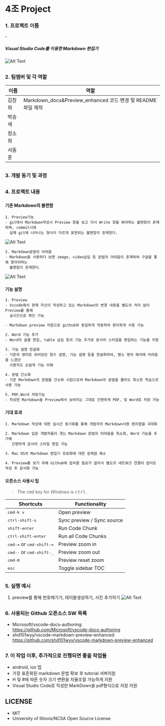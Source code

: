 # 4조 Project
<H3>1. 프로젝트 이름</H3>
- <H5>Visual Studio Code를 이용한 Markdown 편집기</H5>

![Alt Text](https://user-images.githubusercontent.com/45596085/49505684-a37b2a00-f8bf-11e8-96cb-032df145166d.PNG)


## <H3>2. 팀멤버 및 각 역할</H3>
|이름  |역할  |
|---------|---------|
|김창희   |Markdown_docs&Preview_enhanced 코드 변경 및 README 파일 제작|
|박승세   |         |
|정소희   |         |
|서동훈   |         |

## <H3>3. 개발 동기 및 과정</H3>

## <H3>4. 프로젝트 내용</H3>

### <H4>기존 Markdown의 불편함</H4>

    1. Preview기능
    - git에서 Markdwon작성시 Preview 창을 보고 다시 Write 창을 봐야하는 불편함이 존재하며, commit시에
      실제 git에 나타나는 형식이 다르게 표현되는 불편함이 존재한다.
      
![Alt Text](https://user-images.githubusercontent.com/45596085/49508068-2783e080-f8c5-11e8-9e56-30fb8a2b4245.PNG)

    2. Markdown문법의 어려움
    - Markdown을 사용하다 보면 image, video삽입 등 문법의 어려움이 존재하여 구글을 통해 찾아야하는 
      불편함이 존재한다.
    
![Alt Text](https://user-images.githubusercontent.com/45596085/49508159-5d28c980-f8c5-11e8-98c5-0e6dde5a4fb9.PNG)

### <H4>기능 설명</H4>

    1. Preview
    - Vscode에서 현재 자신이 작성하고 있는 Markdown의 변경 내용을 별도의 처리 없이 Preview를 통해 
      실시간으로 확인 가능
     
    - Markdown preview 지원으로 github와 동일하게 작동하여 편리하게 사용 가능

    2. Word 기능 추가
    - Word의 글꼴 편집, table 삽입 등의 기능 추가로 문서의 스타일을 편집하는 기능을 지원

    3. 기능 설명 한글화
    - 기존의 영어로 되어있던 함수 설명, 기능 설명 등을 한글화하여, 평소 영어 해석에 어려움을 느꼈던 
      사용자도 손쉽게 기능 이해
    
    4. 문법 간소화
    - 기존 Markdown의 문법을 간소화 시킴으로써 Markdown의 문법을 몰라도 최소한 학습으로 사용 가능
    
    5. PDF,Word 저장기능
    - 작성한 Markdown을 Preview에서 보여지는 그대로 간편하게 PDF, 및 Word로 저장 가능
    
### <H4>기대 효과</H4>

    1. Markdown 작성에 대한 실시간 동기화를 통해 개발자의 Markdown사용 편리함을 극대화
    
    2. Markdown 입문 개발자들이 겪는 Markdown 문법의 어려움을 최소화, Word 기능을 추가해 
       간편하게 문서의 스타일 편집 가능
    
    3. Mac OS의 Markdown 편집기 유료화에 대한 문제점 해소
    
    4. Preview를 보기 위해 Github에 접속할 필요가 없어서 별도의 네트워크 연결이 없이도 작성 후 문서화 가능
    
### <H4>오픈소스 사용시 팁</H4>

> The <kbd>cmd</kbd> key for _Windows_ is <kbd>ctrl</kbd>.

| Shortcuts                                   | Functionality              |
| ------------------------------------------- | -------------------------- |
| <kbd>cmd-k v</kbd>                          | Open preview               |
| <kbd>ctrl-shift-s</kbd>                     | Sync preview / Sync source |
| <kbd>shift-enter</kbd>                      | Run Code Chunk             |
| <kbd>ctrl-shift-enter</kbd>                 | Run all Code Chunks        |
| <kbd>cmd-=</kbd> or <kbd>cmd-shift-=</kbd>  | Preview zoom in            |
| <kbd>cmd--</kbd> or <kbd>cmd-shift-\_</kbd> | Preview zoom out           |
| <kbd>cmd-0</kbd>                            | Preview reset zoom         |
| <kbd>esc</kbd>                              | Toggle sidebar TOC         |

## <H3>5. 실행 예시
1. preview를 통해 번호매기기, 테이블생성하기, 사진 추가하기
![Alt Text](https://user-images.githubusercontent.com/45034295/49389212-1625c180-f769-11e8-9e55-56cff083089d.gif)

## <H3>6. 사용되는 Github 오픈소스 SW 목록</H3>
- Microsoft/vscode-docs-authoring: https://github.com/Microsoft/vscode-docs-authoring
- shd101wyy/vscode-markdown-preview-enhanced: https://github.com/shd101wyy/vscode-markdown-preview-enhanced

## <H3>7. 이 작업 이후, 추가적으로 진행되면 좋을 작업들</H3>
- android, ios 앱 
- 가장 표준화된 markdown 문법 확보 후 tutorial 서버지원
- H 및 #에 따른 숫자 크기 변환을 자율조절 가능하게 지원
- Visual Studio Code로 작성한 MarkDown을 pdf형식으로 저장 지원

## LICENSE
- MIT
- University of Illinois/NCSA Open Source License